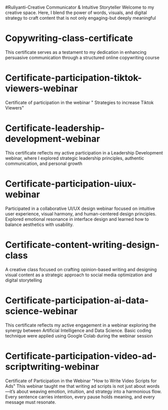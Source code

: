 #Ruliyanti-Creative Communicator & Intuitive Storyteller
Welcome to my creative space. Here, I blend the power of words, visuals, and digital strategy to craft content that is not only engaging-but deeply meaningful
# Copywriting-class-certificate
This certificate serves as a testament to my dedication in enhancing persuasive communication through a structured online copywriting course
# Certificate-participation-tiktok-viewers-webinar
Certificate of participation in the webinar " Strategies to increase Tiktok Viewers" 
# Certificate-leadership-development-webinar
This certificate reflects my active participation in a Leadership Development webinar, where I explored strategic leadership principles, authentic communication, and personal growth
# Certificate-participation-uiux-webinar
Participated in a collaborative UI/UX design webinar focused on intuitive user experience, visual harmony, and human-centered design principles.  
Explored emotional resonance in interface design and learned how to balance aesthetics with usability.
# Certificate-content-writing-design-class
A creative class focused on crafting opinion-based writing and designing visual content as a strategic approach to social media optimization and digital storytelling
# Certificate-participation-ai-data-science-webinar
This certificate reflects my active engagement in a webinar exploring the synergy between Artificial Intelligence and Data Science. Basic coding technique were applied using Google Colab during the webinar session
# Certificate-participation-video-ad-scriptwriting-webinar
Certificate of Participation in the Webinar "How to Write Video Scripts for Ads" This webinar taught me that writing ad scripts is not just about words—it’s about weaving emotion, intuition, and strategy into a harmonious flow.
Every sentence carries intention, every pause holds meaning, and every message must resonate.
